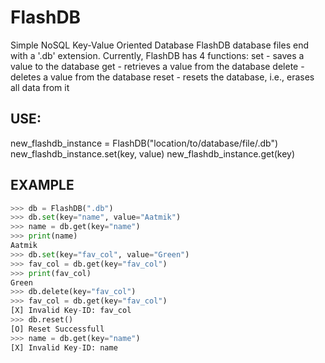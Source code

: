 # FlashDB
Simple NoSQL Key-Value Oriented Database
FlashDB database files end with a '.db' extension.
Currently, FlashDB has 4 functions:
  set - saves a value to the database
  get - retrieves a value from the database
  delete - deletes a value from the database
  reset - resets the database, i.e., erases all data from it

## USE:
  new_flashdb_instance = FlashDB("location/to/database/file/.db")
  new_flashdb_instance.set(key, value)
  new_flashdb_instance.get(key)

## EXAMPLE
```python
>>> db = FlashDB(".db")
>>> db.set(key="name", value="Aatmik")
>>> name = db.get(key="name")
>>> print(name)
Aatmik
>>> db.set(key="fav_col", value="Green")
>>> fav_col = db.get(key="fav_col")
>>> print(fav_col)
Green
>>> db.delete(key="fav_col")
>>> fav_col = db.get(key="fav_col")
[X] Invalid Key-ID: fav_col
>>> db.reset()
[O] Reset Successfull
>>> name = db.get(key="name")
[X] Invalid Key-ID: name
```
